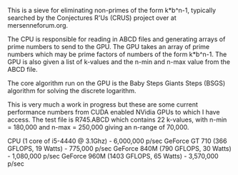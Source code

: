 This is a sieve for eliminating non-primes of the form k*b^n-1, typically searched by the Conjectures R'Us (CRUS) project over at mersenneforum.org.

The CPU is responsible for reading in ABCD files and generating arrays of prime numbers to send to the GPU.
The GPU takes an array of prime numbers which may be prime factors of numbers of the form k*b^n-1. The GPU is also given a list of k-values and the n-min and n-max value from the ABCD file. 

The core algorithm run on the GPU is the Baby Steps Giants Steps (BSGS) algorithm for solving the discrete logarithm. 


This is very much a work in progress but these are some current performance numbers from CUDA enabled NVidia GPUs to which I have access. The test file is R745.ABCD which contains 22 k-values, with n-min = 180,000 and n-max = 250,000 giving an n-range of 70,000.

CPU (1 core of i5-4440 @ 3.1Ghz) - 6,000,000 p/sec
GeForce GT 710 (366 GFLOPS, 19 Watts) - 775,000 p/sec
GeForce 840M (790 GFLOPS, 30 Watts) - 1,080,000 p/sec
GeForce 960M (1403 GFLOPS, 65 Watts) - 3,570,000 p/sec
